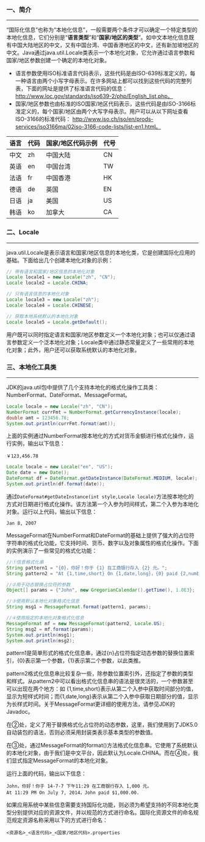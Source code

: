 ### 一、简介

---

“国际化信息”也称为“本地化信息”，一般需要两个条件才可以确定一个特定类型的本地化信息，它们分别是“**语言类型**”和“**国家/地区的类型**”。如中文本地化信息既有中国大陆地区的中文，又有中国台湾、中国香港地区的中文，还有新加坡地区的中文。Java通过java.util.Locale类表示一个本地化对象，它允许通过语言参数和国家/地区参数创建一个确定的本地化对象。

- 语言参数使用ISO标准语言代码表示，这些代码是由ISO-639标准定义的，每一种语言由两个小写字母表示。在许多网站上都可以找到这些代码的完整列表，下面的网址是提供了标准语言代码的信息： http://www.loc.gov/standards/iso639-2/php/English_list.php。
- 国家/地区参数也由标准的ISO国家/地区代码表示，这些代码是由ISO-3166标准定义的，每个国家/地区由两个大写字母表示。用户可以从以下网址查看ISO-3166的标准代码： http://www.iso.ch/iso/en/prods-services/iso3166ma/02iso-3166-code-lists/list-en1.html。

| 语言 | 代码 | 国家/地区代码示例 | 代号 |
| ---- | ---- | ----------------- | ---- |
| 中文 | zh   | 中国大陆          | CN   |
| 英语 | en   | 中国台湾          | TW   |
| 法语 | fr   | 中国香港          | HK   |
| 德语 | de   | 英国              | EN   |
| 日语 | ja   | 美国              | US   |
| 韩语 | ko   | 加拿大            | CA   |



### 二、Locale

---

java.util.Locale是表示语言和国家/地区信息的本地化类，它是创建国际化应用的基础。下面给出几个创建本地化对象的示例：

```java
// 带有语言和国家/地区信息的本地化对象
Locale locale1 = new Locale("zh", "CN");
Locale locale2 = Locale.CHINA;

// 只有语言信息的本地化对象
Locale locale3 = new Locale("zh");
Locale locale4 = Locale.CHINESE;

// 获取本地系统默认的本地化对象
Locale locale5 = Locale.getDefault();
```

用户既可以同时指定语言和国家/地区参数定义一个本地化对象；也可以仅通过语言参数定义一个泛本地化对象；Locale类中通过静态常量定义了一些常用的本地化对象；此外，用户还可以获取系统默认的本地化对象。



### 三、本地化工具类

---

JDK的java.util包中提供了几个支持本地化的格式化操作工具类：NumberFormat、DateFormat、MessageFormat。

```java
Locale locale = new Locale("zh", "CN");  
NumberFormat currFmt = NumberFormat.getCurrencyInstance(locale);  
double amt = 123456.78;  
System.out.println(currFmt.format(amt));
```

上面的实例通过NumberFormat按本地化的方式对货币金额进行格式化操作，运行实例，输出以下信息：

```
￥123,456.78
```

```java
Locale locale = new Locale("en", "US");  
Date date = new Date();  
DateFormat df = DateFormat.getDateInstance(DateFormat.MEDIUM, locale);  
System.out.println(df.format(date));
```

通过`DateFormat#getDateInstance(int style,Locale locale)`方法按本地化的方式对日期进行格式化操作。该方法第一个入参为时间样式，第二个入参为本地化对象。运行以上代码，输出以下信息：

```
Jan 8, 2007
```

MessageFormat在NumberFormat和DateFormat的基础上提供了强大的占位符字符串的格式化功能，它支持时间、货币、数字以及对象属性的格式化操作。下面的实例演示了一些常见的格式化功能：

```java
//①信息格式化串  
String pattern1 = "{0}，你好！你于 {1} 在工商银行存入 {2} 元。";
String pattern2 = "At {1,time,short} On {1,date,long}，{0} paid {2,number, currency}.";

//②用于动态替换占位符的参数  
Object[] params = {"John", new GregorianCalendar().getTime(), 1.0E3};

//③使用默认本地化对象格式化信息  
String msg1 = MessageFormat.format(pattern1, params);

//④使用指定的本地化对象格式化信息  
MessageFormat mf = new MessageFormat(pattern2, Locale.US);
String msg2 = mf.format(params);
System.out.println(msg1);
System.out.println(msg2);
```

pattern1是简单形式的格式化信息串，通过{n}占位符指定动态参数的替换位置索引，{0}表示第一个参数，{1}表示第二个参数，以此类推。

pattern2格式化信息串比较复杂一些，除参数位置索引外，还指定了参数的类型和样式。从pattern2中可以看出格式化信息串的语法是很灵活的，一个参数甚至可以出现在两个地方：如 {1,time,short}表示从第二个入参中获取时间部分的值，显示为短样式时间；而{1,date,long}表示从第二个入参中获取日期部分的值，显示为长样式时间。关于MessageFormat更详细的使用方法，请参见JDK的Javadoc。

在②处，定义了用于替换格式化占位符的动态参数，这里，我们使用到了JDK5.0自动装包的语法，否则必须采用封装类表示基本类型的参数值。

在③处，通过MessageFormat的format()方法格式化信息串。它使用了系统默认的本地化对象，由于我们是中文平台，因此默认为Locale.CHINA。而在④处，我们显式指定MessageFormat的本地化对象。

运行上面的代码，输出以下信息：

```
John，你好！你于 14-7-7 下午11:29 在工商银行存入 1,000 元。
At 11:29 PM On July 7, 2014，John paid $1,000.00.
```

如果应用系统中某些信息需要支持国际化功能，则必须为希望支持的不同本地化类型分别提供对应的资源文件，并以规范的方式进行命名。国际化资源文件的命名规范规定资源名称采用以下的方式进行命名：

`<资源名>_<语言代码>_<国家/地区代码>.properties`
